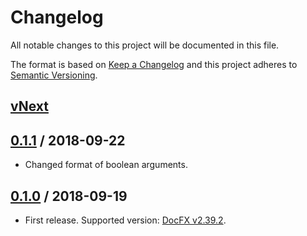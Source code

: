 # Changelog
All notable changes to this project will be documented in this file.

The format is based on [Keep a Changelog](http://keepachangelog.com/en/1.0.0/)
and this project adheres to [Semantic Versioning](http://semver.org/spec/v2.0.0.html).

## [vNext]

## [0.1.1] / 2018-09-22
- Changed format of boolean arguments.

## [0.1.0] / 2018-09-19
- First release. Supported version: [DocFX v2.39.2](https://github.com/dotnet/docfx/releases/tag/v2.39.2).

[vNext]: https://github.com/nuke-build/docfx/compare/0.1.1...HEAD
[0.1.1]: https://github.com/nuke-build/docfx/compare/0.1.0...0.1.1
[0.1.0]: https://github.com/nuke-build/docfx/tree/0.1.0

